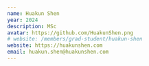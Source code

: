 ```yaml
---
name: Huakun Shen
year: 2024
description: MSc
avatar: https://github.com/HuakunShen.png
# website: /members/grad-student/huakun-shen
website: https://huakunshen.com
email: huakun.shen@huakunshen.com
---
```

